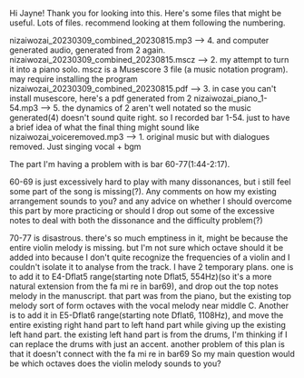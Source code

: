 Hi Jayne! Thank you for looking into this. Here's some files that might be useful. Lots of files. recommend looking at them following the numbering.


nizaiwozai_20230309_combined_20230815.mp3 --> 4. and computer generated audio, generated from 2 again.  
nizaiwozai_20230309_combined_20230815.mscz --> 2. my attempt to turn it into a piano solo. mscz is a Musescore 3 file (a music notation program). may require installing the program 
nizaiwozai_20230309_combined_20230815.pdf --> 3. in case you can't install musescore, here's a pdf generated from 2 
nizaiwozai_piano_1-54.mp3 --> 5. the dynamics of 2 aren't well notated so the music generated(4) doesn't sound quite right. so I recorded bar 1-54. just to have a brief idea of what the final thing might sound like
nizaiwozai_voiceremoved.mp3 --> 1. original music but with dialogues removed. Just singing vocal + bgm


The part I'm having a problem with is bar 60-77(1:44-2:17). 

60-69 is just excessively hard to play with many dissonances,  but i still feel some part of the song is missing(?). Any comments on how my existing arrangement sounds to you? and any advice on whether I should overcome this part by more practicing or should I drop out some of the excessive notes to deal with both the dissonance and the difficulty problem(?)

70-77 is disastrous. there's so much emptiness in it, might be because the entire violin melody is missing. but I'm not sure which octave should it be added into because I don't quite recognize the frequencies of a violin and I couldn't isolate it to analyse from the track. 
I have 2 temporary plans. one is to add it to E4-Dflat5 range(starting note Dflat5, 554Hz)(so it's a more natural extension from the fa mi re in bar69), and drop out the top notes melody in the manuscript. that part was from the piano, but the existing top melody sort of form octaves with the vocal melody near middle C. 
Another is to add it in E5-Dflat6  range(starting note Dflat6, 1108Hz), and move the entire existing right hand part to left hand part while giving up the existing left hand part. the existing left hand part is from the drums, I'm thinking if I can replace the drums with just an accent. another problem of this plan is that it doesn't connect with the fa mi re in bar69
So my main question would be which octaves does the violin melody sounds to you? 
